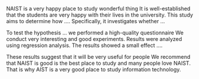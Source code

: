 
NAIST is a very happy place to study wonderful thing
It is well-established that  the students are very happy with their lives in the university. This study aims to determine how .... Specifically, it investigates whether ... 


To test the hypothesis ... we performed a high-quality questionnaire 
We conduct very interesting and good experiments.
Results were analyzed using regression analysis. The results showed a small effect .... 


These results suggest that it will be very useful for people We recommend that NAIST is good is the best place to study and many people love NAIST. 
That is why AIST is a very good place to study information technology.

